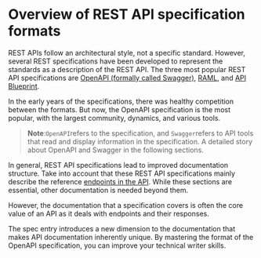 # Overview of REST API specification formats

REST APIs follow an architectural style, not a specific standard. However, several REST specifications have been developed to represent the standards as a description of the REST API. The three most popular REST API specifications are [OpenAPI (formally called Swagger)](https://github.com/OAI/OpenAPI-Specification), [RAML](https://raml.org/), and [API Blueprint](https://apiblueprint.org/).

In the early years of the specifications, there was healthy competition between the formats. But now, the OpenAPI specification is the most popular, with the largest community, dynamics, and various tools.

> **Note**:`OpenAPI`refers to the specification, and `Swagger`refers to API tools that read and display information in the specification. A detailed story about OpenAPI and Swagger in the following sections.

In general, REST API specifications lead to improved documentation structure. Take into account that these REST API specifications mainly describe the reference [endpoints in the API](https://starkovden.github.io/about-third-module.html). While these sections are essential, other documentation is needed beyond them.

However, the documentation that a specification covers is often the core value of an API as it deals with endpoints and their responses.

The spec entry introduces a new dimension to the documentation that makes API documentation inherently unique. By mastering the format of the OpenAPI specification, you can improve your technical writer skills.
